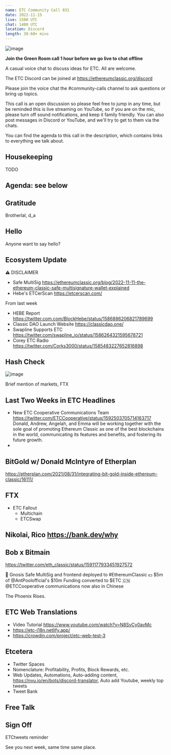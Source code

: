 ```yaml
---
name: ETC Community Call 031
date: 2022-11-15
live: 1500 UTC
chat: 1400 UTC
location: Discord
length: 30-60+ mins
---
```


![image](https://user-images.githubusercontent.com/1696942/201530671-53dd1d28-15a4-4d46-8d47-cda6deb37ddb.png)

**Join the Green Room call 1 hour before we go live to chat offline**

A casual voice chat to discuss ideas for ETC. All are welcome.

The ETC Discord can be joined at https://ethereumclassic.org/discord

Please join the voice chat the #community-calls channel to ask questions or bring up topics.

This call is an open discussion so please feel free to jump in any time, but be reminded this is live streaming on YouTube, so if you are on the mic, please turn off sound notifications, and keep it family friendly. You can also post messages in Discord or YouTube, and we'll try to get to them via the chats.

You can find the agenda to this call in the description, which contains links to everything we talk about.

## Housekeeping

TODO

## Agenda: see below

## Gratitude

Brotherlal, d_a

## Hello

Anyone want to say hello?

## Ecosystem Update

⚠️ DISCLAIMER

- Safe MultiSig https://ethereumclassic.org/blog/2022-11-11-the-ethereum-classic-safe-multisignature-wallet-explained
- Hebe's ETCerScan https://etcerscan.com/

From last week

- HEBE Report https://twitter.com.com/BlockHebe/status/1586886206821789699
- Classic DAO Launch Website https://classicdao.one/
- Swapline Supports ETC https://twitter.com/swapline_io/status/1586264321595678721
- Corey ETC Radio https://twitter.com/Corks3000/status/1585483227652816898

## Hash Check

![image](https://user-images.githubusercontent.com/1696942/201929704-31def606-85ee-4af2-89a9-22ff23216f2b.png)

Brief mention of markets, FTX

## Last Two Weeks in ETC Headlines

-  New ETC Cooperative Communications Team https://twitter.com/ETCCooperative/status/1592503705714163717 Donald, Andrew, Angelah, and Emma will be working together with the sole goal of promoting Ethereum Classic as one of the best blockchains in the world, communicating its features and benefits, and fostering its future growth.
-  

## BitGold w/ Donald McIntyre of Etherplan

https://etherplan.com/2021/08/31/integrating-bit-gold-inside-ethereum-classic/16111/

## FTX

- ETC Fallout
  - Multichain
  - ETCSwap

## Nikolai, Rico https://bank.dev/why

## Bob x Bitmain

https://twitter.com/eth_classic/status/1591177933451927572

🔐 Gnosis Safe MultiSig and frontend deployed to #EthereumClassic
💵 $5m of @AntPoolofficial's $10m Funding converted to $ETC
🇨🇳 @ETCCooperative communications now also in Chinese

The Phoenix Rises.

## ETC Web Translations

- Video Tutorial https://www.youtube.com/watch?v=N8SvCy0ayMc
- https://etc-i18n.netlify.app/
- https://crowdin.com/project/etc-web-test-3

## Etcetera

- Twitter Spaces
- Nomenclature: Profitability, Profits, Block Rewards, etc.
- Web Updates, Automations, Auto-adding content, https://nvu.io/en/bots/discord-translator, Auto add Youtube, weekly top tweets
- Tweet Bank

## Free Talk

## Sign Off

ETCtweets reminder

See you next week, same time same place.
